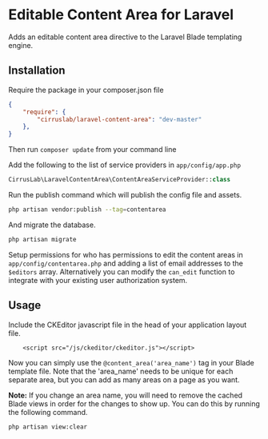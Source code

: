 # Editable Content Area for Laravel

Adds an editable content area directive to the Laravel Blade templating engine.

## Installation
Require the package in your composer.json file
```json
{
    "require": {
        "cirruslab/laravel-content-area": "dev-master"
    },
}
```

Then run `composer update` from your command line

Add the following to the list of service providers in `app/config/app.php`
```php
CirrusLab\LaravelContentArea\ContentAreaServiceProvider::class
```

Run the publish command which will publish the config file and assets.
```bash
php artisan vendor:publish --tag=contentarea
```

And migrate the database.
```bash
php artisan migrate
```

Setup permissions for who has permissions to edit the content areas in `app/config/contentarea.php` and adding a list of email addresses to the `$editors` array. Alternatively you can modify the `can_edit` function to integrate with your existing user authorization system. 

## Usage
Include the CKEditor javascript file in the head of your application layout file.
```
    <script src="/js/ckeditor/ckeditor.js"></script>
````

Now you can simply use the `@content_area('area_name')` tag in your Blade template file. Note that the 'area_name' needs to be unique for each separate area, but you can add as many areas on a page as you want. 

__Note:__ If you change an area name, you will need to remove the cached Blade views in order for the changes to show up. You can do this by running the following command. 
```bash
php artisan view:clear
```
